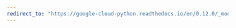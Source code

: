 ```yaml
---
redirect_to: "https://google-cloud-python.readthedocs.io/en/0.12.0/_modules/gcloud/search/connection.html"
---
```

